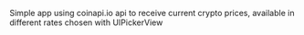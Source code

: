 Simple app using coinapi.io api to receive current crypto prices, available in different rates chosen with UIPickerView
